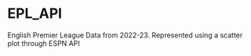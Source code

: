 # EPL_API
English Premier League Data from 2022-23. Represented using a scatter plot through ESPN API
